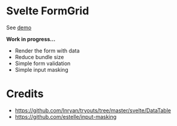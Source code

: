 # Svelte FormGrid
See [demo](https://kiho.github.io/svelte-formgrid/)

**Work in progress...**
- Render the form with data
- Reduce bundle size
- Simple form validation
- Simple input masking

# Credits
- https://github.com/lnryan/tryouts/tree/master/svelte/DataTable
- https://github.com/estelle/input-masking
